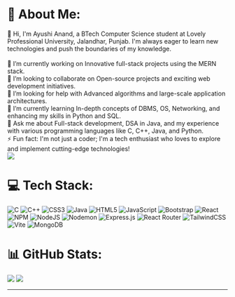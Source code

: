 # 💫 About Me:
👋 Hi, I'm Ayushi Anand, a BTech Computer Science student at Lovely Professional University, Jalandhar, Punjab. I'm always eager to learn new technologies and push the boundaries of my knowledge.<br><br>🔭 I’m currently working on Innovative full-stack projects using the MERN stack.<br>👯 I’m looking to collaborate on Open-source projects and exciting web development initiatives.<br>🤝 I’m looking for help with Advanced algorithms and large-scale application architectures.<br>🌱 I’m currently learning In-depth concepts of DBMS, OS, Networking, and enhancing my skills in Python and SQL.<br>💬 Ask me about Full-stack development, DSA in Java, and my experience with various programming languages like C, C++, Java, and Python.<br>⚡ Fun fact: I'm not just a coder; I'm a tech enthusiast who loves to explore and implement cutting-edge technologies!
<br/>
[![](https://visitcount.itsvg.in/api?id=AyushiAnand70047&icon=5&color=3)](https://visitcount.itsvg.in)



# 💻 Tech Stack:
![C](https://img.shields.io/badge/c-%2300599C.svg?style=flat&logo=c&logoColor=white) ![C++](https://img.shields.io/badge/c++-%2300599C.svg?style=flat&logo=c%2B%2B&logoColor=white) ![CSS3](https://img.shields.io/badge/css3-%231572B6.svg?style=flat&logo=css3&logoColor=white) ![Java](https://img.shields.io/badge/java-%23ED8B00.svg?style=flat&logo=openjdk&logoColor=white) ![HTML5](https://img.shields.io/badge/html5-%23E34F26.svg?style=flat&logo=html5&logoColor=white) ![JavaScript](https://img.shields.io/badge/javascript-%23323330.svg?style=flat&logo=javascript&logoColor=%23F7DF1E) ![Bootstrap](https://img.shields.io/badge/bootstrap-%238511FA.svg?style=flat&logo=bootstrap&logoColor=white) ![React](https://img.shields.io/badge/react-%2320232a.svg?style=flat&logo=react&logoColor=%2361DAFB) ![NPM](https://img.shields.io/badge/NPM-%23CB3837.svg?style=flat&logo=npm&logoColor=white) ![NodeJS](https://img.shields.io/badge/node.js-6DA55F?style=flat&logo=node.js&logoColor=white) ![Nodemon](https://img.shields.io/badge/NODEMON-%23323330.svg?style=flat&logo=nodemon&logoColor=%BBDEAD) ![Express.js](https://img.shields.io/badge/express.js-%23404d59.svg?style=flat&logo=express&logoColor=%2361DAFB) ![React Router](https://img.shields.io/badge/React_Router-CA4245?style=flat&logo=react-router&logoColor=white) ![TailwindCSS](https://img.shields.io/badge/tailwindcss-%2338B2AC.svg?style=flat&logo=tailwind-css&logoColor=white) ![Vite](https://img.shields.io/badge/vite-%23646CFF.svg?style=flat&logo=vite&logoColor=white) ![MongoDB](https://img.shields.io/badge/MongoDB-%234ea94b.svg?style=flat&logo=mongodb&logoColor=white)
# 📊 GitHub Stats:

![](https://github-readme-streak-stats.herokuapp.com/?user=AyushiAnand70047&theme=dark&hide_border=true)
![](https://github-readme-stats.vercel.app/api/top-langs/?username=AyushiAnand70047&theme=dark&hide_border=true&include_all_commits=false&count_private=false&layout=compact)

---

